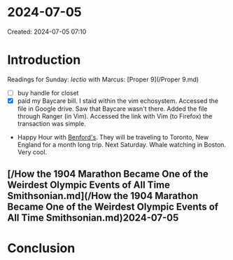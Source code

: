 # 2024-07-05
  Created: 2024-07-05 07:10


# Introduction
Readings for Sunday: *lectio* with Marcus: [Proper 9](/Proper 9.md)

- [ ] buy handle for closet
- [X] paid my Baycare bill. I staid within the vim echosystem. Accessed the
    file in Google drive. Saw that Baycare wasn't there. Added the file through
    Ranger (in Vim). Accessed the link with Vim (to Firefox) the transaction
    was simple.
- Happy Hour with [Benford's](/Benford's.md). They will be traveling to
    Toronto, New England for a month long trip. Next Saturday. Whale watching
    in Boston. Very cool.

## [/How the 1904 Marathon Became One of the Weirdest Olympic Events of All Time     Smithsonian.md](/How the 1904 Marathon Became One of the Weirdest Olympic Events of All Time     Smithsonian.md)2024-07-05
# Conclusion

